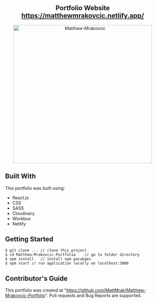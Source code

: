 <h2 align="center">
  Portfolio Website<br/>
  <a href="website_url_here" target="_blank">https://matthewmrakovcic.netlify.app/</a>
</h2>

<div align="center">
 <img alt="Matthew-Mrakovcic" src="https://i.imgur.com/M9exxLz.png" width="450px" height="450px"/>
</div>

## Built With

This portfolio was built using:
- React.js
- CSS
- SASS
- Cloudinary
- Workbox
- Netlify

## Getting Started

```terminal
$ git clone ... // clone this project
$ cd Matthew-Mrakovcic-Portfolio    // go to folder directory
$ npm install   // install npm pacakges
$ npm start // run application locally on localhost:3000
```

## Contributor's Guide

This portfolio was created at "https://github.com/MattMrak/Matthew-Mrakovcic-Portfolio". Pull requests and Bug Reports are supported.